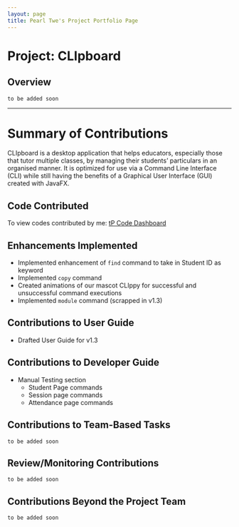 ```yaml
---
layout: page
title: Pearl Twe's Project Portfolio Page
---
```

# Project: CLIpboard
## Overview
`to be added soon`

---
# Summary of Contributions
CLIpboard is a desktop application that helps educators, especially those that tutor multiple classes, by managing their students’ particulars in an organised manner.
It is optimized for use via a Command Line Interface (CLI) while still having the benefits of a Graphical User Interface (GUI) created with JavaFX.

## Code Contributed
To view codes contributed by me: [tP Code Dashboard](https://nus-cs2103-ay2223s2.github.io/tp-dashboard/?search=peaol&breakdown=true)


## Enhancements Implemented
* Implemented enhancement of `find` command to take in Student ID as keyword
* Implemented `copy` command
* Created animations of our mascot CLIppy for successful and unsuccessful command executions
* Implemented `module` command (scrapped in v1.3)

## Contributions to User Guide
* Drafted User Guide for v1.3

## Contributions to Developer Guide
* Manual Testing section
    * Student Page commands
    * Session page commands
    * Attendance page commands

## Contributions to Team-Based Tasks
`to be added soon`

## Review/Monitoring Contributions
`to be added soon`

## Contributions Beyond the Project Team
`to be added soon`